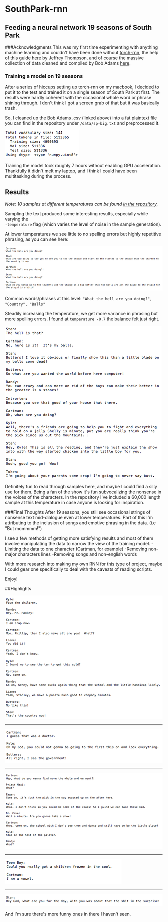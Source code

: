 # SouthPark-rnn
## Feeding a neural network 19 seasons of South Park

###Acknowledgments
This was my first time experimenting with anything machine learning and couldn't have been done without [torch-rnn](https://github.com/jcjohnson/torch-rnn), the help of this guide [here](http://www.jeffreythompson.org/blog/2016/03/25/torch-rnn-mac-install/) by Jeffrey Thompson, and of course the massive collection of data cleaned and compiled by Bob Adams [here](https://github.com/BobAdamsEE/SouthParkData). 

### Training a model on 19 seasons
After a series of hiccups setting up torch-rnn on my macbook, I decided to put it to the test and trained it on a single season of South Park at first. The results were hardly coherent with the occasional whole word or phrase shining through. I don't think I got a screen grab of that but it was basically trash. 

So, I cleaned up the Bob Adams .csv (linked above) into a fat plaintext file you can find in the repository under `/data/sp-big.txt` and preprocessed it.

![alt text](images/preprocessed.png "Even for 19 seasons that's a lot of Token's.")

Training the model took roughly 7 hours without enabling GPU acceleration. Thankfully it didn't melt my laptop, and I think I could have been multitasking during the process. 

## Results

*Note: 10 samples at different temperatures can be found [in the repository](https://github.com/deankeinan/SouthPark-rnn/tree/master/Samples).*

Sampling the text produced some interesting results, especially while varying the 	
`-temperature` flag (which varies the level of noise in the sample generation). 

At lower temperatures we see little to no spelling errors but highly repetitive phrasing, as you can see here:

![alt text](images/temp01.png "What the hell are you doing?!")

Common words/phrases at this level: `"What the hell are you doing?", "Country", "Balls"`

Steadily increasing the temperature, we get more variance in phrasing but more spelling errors. I found at `temperature -0.7` the balance felt just right. 

![alt text](images/temp07.png "Some sampled text at Temperature 0.7")

Definitely fun to read through samples here, and maybe I could find a silly use for them. Being a fan of the show it's fun subvocalizing the nonsense in the voices of the characters. In the repository I've included a 60,000 length sample at this temperature in case anyone is looking for inspiration.

###Final Thoughts
After 19 seasons, you still see occasional strings of nonsense text mid-dialogue even at lower temperatures. Part of this I'm attributing to the inclusion of songs and emotive phrasing in the data. (i.e "But mommmm!")

I see a few methods of getting more satisfying results and most of them involve manipulating the data to narrow the view of the training model.
-Limiting the data to one character (Cartman, for example)
-Removing non-major characters lines
-Removing songs and non-english words

With more research into making my own RNN for this type of project, maybe I could gear one specifically to deal with the caveats of reading scripts.

Enjoy!

##Highlights

![alt text](images/h1.png "Some sampled text")
*****
![alt text](images/h2.png "Some sampled text")
*****
![alt text](images/h3.png "Some sampled text")
*****
![alt text](images/h4.png "Some sampled text")
*****
![alt text](images/h5.png "Some sampled text")


And I'm sure there's more funny ones in there I haven't seen. 

